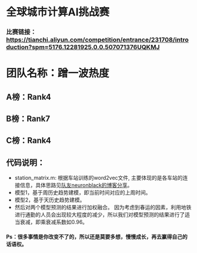 
# 全球城市计算AI挑战赛
### 比赛链接：https://tianchi.aliyun.com/competition/entrance/231708/introduction?spm=5176.12281925.0.0.507071376UQKMJ

# 团队名称：蹭一波热度
## A榜：Rank4
## B榜：Rank7
## C榜：Rank4

## 代码说明：
- station_matrix.m: 根据车站训练的word2vec文件, 主要体现的是各车站的连接信息，具体思路见[队友neuronblack的博客分享](https://neuronblack.github.io/2019/04/04/%E5%A4%A9%E6%B1%A0%E5%85%A8%E7%90%83AI%E8%AE%A1%E7%AE%97%E6%8C%91%E6%88%98%E8%B5%9B%E6%80%9D%E8%B7%AF%E5%88%86%E4%BA%AB/)。
- 模型1，基于周历史趋势建模，即当前时间对应的上周时间。
- 模型2，基于天历史趋势建模。
- 然后对两个模型预测的结果进行加权融合。
因为考虑到春运的因素，利用地铁进行通勤的人员会出现较大程度的减少，所以我们对模型预测的结果进行了适当衰减，即乘衰减系数如0.96。

#### Ps：很多事情是你改变不了的，所以还是莫要多想，慢慢成长，再去赢得自己的话语权。
